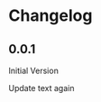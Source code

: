 # Changelog

<!-- <START NEW CHANGELOG ENTRY> -->

## 0.0.1

Initial Version

Update text again

<!-- <END NEW CHANGELOG ENTRY> -->
